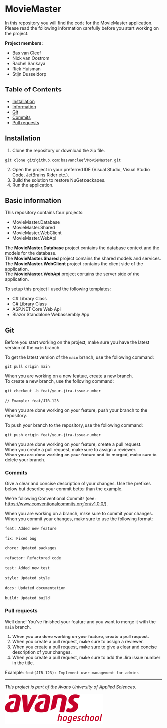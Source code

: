 # MovieMaster

<p>In this repository you will find the code for the MovieMaster application. Please read the following information carefully before you start working on the project. <p>

**Project members:**
- Bas van Cleef
- Nick van Oostrom
- Rachel Sarikaya
- Rick Huisman
- Stijn Dusseldorp

## Table of Contents

- [Installation](#installation)
- [Information](#basic-information)
- [Git](#git)
- [Commits](#commits)
- [Pull requests](#pull-requests)

## Installation

1. Clone the repository or download the zip file.
```
git clone git@github.com:basvancleef/MovieMaster.git
```
2. Open the project in your preferred IDE (Visual Studio, Visual Studio Code, JetBrains Rider etc.).
3. Build the solution to restore NuGet packages.
4. Run the application.

## Basic information
This repository contains four projects:
- MovieMaster.Database
- MovieMaster.Shared
- MovieMaster.WebClient
- MovieMaster.WebApi

The **MovieMaster.Database** project contains the database context and the models for the database. <br> 
The **MovieMaster.Shared** project contains the shared models and services. <br>
The **MovieMaster.WebClient** project contains the client side of the application. <br> 
The **MovieMaster.WebApi** project contains the server side of the application. <br>

To setup this project I used the following templates:
- C# Library Class
- C# Library Class
- ASP.NET Core Web Api
- Blazor Standalone Webassembly App

## Git
Before you start working on the project, make sure you have the latest version of the `main` branch. <br>

To get the latest version of the `main` branch, use the following command:
```
git pull origin main
```

When you are working on a new feature, create a new branch. <br>
To create a new branch, use the following command:
```
git checkout -b feat/your-jira-issue-number

// Example: feat/JIR-123
```

When you are done working on your feature, push your branch to the repository. <br>

To push your branch to the repository, use the following command:
```
git push origin feat/your-jira-issue-number
```

When you are done working on your feature, create a pull request. <br>
When you create a pull request, make sure to assign a reviewer. <br>
When you are done working on your feature and its merged, make sure to delete your branch. <br>

### Commits
Give a clear and concise description of your changes. Use the prefixes below but describe your commit better than the example. <br>

We're following Conventional Commits (see: https://www.conventionalcommits.org/en/v1.0.0/). <br>

When you are working on a branch, make sure to commit your changes. <br>
When you commit your changes, make sure to use the following format:
```
feat: Added new feature

fix: Fixed bug

chore: Updated packages

refactor: Refactored code

test: Added new test

style: Updated style

docs: Updated documentation

build: Updated build
```

### Pull requests
Well done! You've finished your feature and you want to merge it with the `main` branch. <br>

1. When you are done working on your feature, create a pull request. <br>
2. When you create a pull request, make sure to assign a reviewer. <br>
3. When you create a pull request, make sure to give a clear and concise description of your changes. <br>
4. When you create a pull request, make sure to add the Jira issue number in the title. <br>

Example: `feat(JIR-123): Implement user management for admins`


---

<p><i>This project is part of the Avans University of Applied Sciences.</i></p>

![Avans Logo](images/avans-logo.svg)
